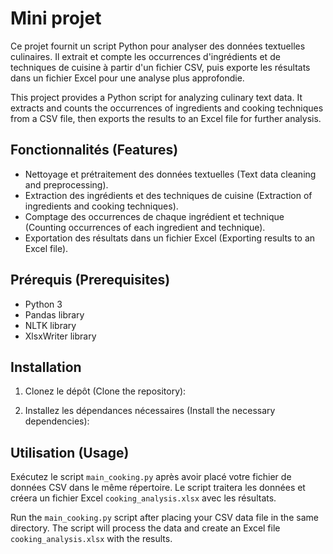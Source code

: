 # Mini projet

Ce projet fournit un script Python pour analyser des données textuelles culinaires. Il extrait et compte les occurrences d'ingrédients et de techniques de cuisine à partir d'un fichier CSV, puis exporte les résultats dans un fichier Excel pour une analyse plus approfondie.

This project provides a Python script for analyzing culinary text data. It extracts and counts the occurrences of ingredients and cooking techniques from a CSV file, then exports the results to an Excel file for further analysis.

## Fonctionnalités (Features)

- Nettoyage et prétraitement des données textuelles (Text data cleaning and preprocessing).
- Extraction des ingrédients et des techniques de cuisine (Extraction of ingredients and cooking techniques).
- Comptage des occurrences de chaque ingrédient et technique (Counting occurrences of each ingredient and technique).
- Exportation des résultats dans un fichier Excel (Exporting results to an Excel file).

## Prérequis (Prerequisites)

- Python 3
- Pandas library
- NLTK library
- XlsxWriter library

## Installation

1. Clonez le dépôt (Clone the repository):

2. Installez les dépendances nécessaires (Install the necessary dependencies):

## Utilisation (Usage)

Exécutez le script `main_cooking.py` après avoir placé votre fichier de données CSV dans le même répertoire. Le script traitera les données et créera un fichier Excel `cooking_analysis.xlsx` avec les résultats.

Run the  `main_cooking.py` script after placing your CSV data file in the same directory. The script will process the data and create an Excel file `cooking_analysis.xlsx` with the results.


